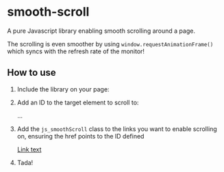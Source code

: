 # smooth-scroll
A pure Javascript library enabling smooth scrolling around a page.

The scrolling is even smoother by using `window.requestAnimationFrame()` which syncs with the refresh rate of the monitor!

## How to use
1. Include the library on your page:

    <script src="/js/vendor/smooth-scroll/smooth-scroll.js"></script>

2. Add an ID to the target element to scroll to:

    <section id="foo">
       ...
    </section>

3. Add the `js_smoothScroll` class to the links you want to enable scrolling on, ensuring the href points to the ID defined
   
    <a href="#foo" class="js_smoothScroll">Link text</a>

4. Tada!
